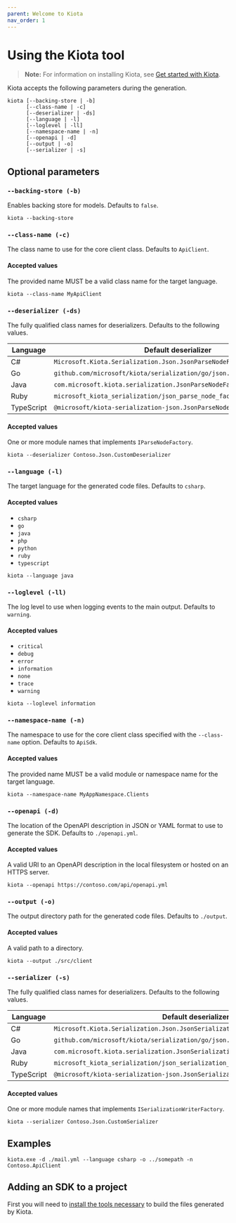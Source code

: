 ```yaml
---
parent: Welcome to Kiota
nav_order: 1
---
```


# Using the Kiota tool

<!-- markdownlint-disable MD024 -->

> **Note:** For information on installing Kiota, see [Get started with Kiota](get-started/index.md).

Kiota accepts the following parameters during the generation.

```shell
kiota [--backing-store | -b]
      [--class-name | -c]
      [--deserializer | -ds]
      [--language | -l]
      [--loglevel | -ll]
      [--namespace-name | -n]
      [--openapi | -d]
      [--output | -o]
      [--serializer | -s]
```

## Optional parameters

### `--backing-store (-b)`

Enables backing store for models. Defaults to `false`.

```shell
kiota --backing-store
```

### `--class-name (-c)`

The class name to use for the core client class. Defaults to `ApiClient`.

#### Accepted values

The provided name MUST be a valid class name for the target language.

```shell
kiota --class-name MyApiClient
```

### `--deserializer (-ds)`

The fully qualified class names for deserializers. Defaults to the following values.

| Language   | Default deserializer                                            |
|------------|-----------------------------------------------------------------|
| C#         | `Microsoft.Kiota.Serialization.Json.JsonParseNodeFactory`       |
| Go         | `github.com/microsoft/kiota/serialization/go/json.JsonParseNodeFactory` |
| Java       | `com.microsoft.kiota.serialization.JsonParseNodeFactory`        |
| Ruby       | `microsoft_kiota_serialization/json_parse_node_factory`         |
| TypeScript | `@microsoft/kiota-serialization-json.JsonParseNodeFactory`      |

#### Accepted values

One or more module names that implements `IParseNodeFactory`.

```shell
kiota --deserializer Contoso.Json.CustomDeserializer
```

### `--language (-l)`

The target language for the generated code files. Defaults to `csharp`.

#### Accepted values

- `csharp`
- `go`
- `java`
- `php`
- `python`
- `ruby`
- `typescript`

```shell
kiota --language java
```

### `--loglevel (-ll)`

The log level to use when logging events to the main output. Defaults to `warning`.

#### Accepted values

- `critical`
- `debug`
- `error`
- `information`
- `none`
- `trace`
- `warning`

```shell
kiota --loglevel information
```

### `--namespace-name (-n)`

The namespace to use for the core client class specified with the `--class-name` option. Defaults to `ApiSdk`.

#### Accepted values

The provided name MUST be a valid module or namespace name for the target language.

```shell
kiota --namespace-name MyAppNamespace.Clients
```

### `--openapi (-d)`

The location of the OpenAPI description in JSON or YAML format to use to generate the SDK. Defaults to `./openapi.yml`.

#### Accepted values

A valid URI to an OpenAPI description in the local filesystem or hosted on an HTTPS server.

```shell
kiota --openapi https://contoso.com/api/openapi.yml
```

### `--output (-o)`

The output directory path for the generated code files. Defaults to `./output`.

#### Accepted values

A valid path to a directory.

```shell
kiota --output ./src/client
```

### `--serializer (-s)`

The fully qualified class names for deserializers. Defaults to the following values.

| Language   | Default deserializer                                            |
|------------|-----------------------------------------------------------------|
| C#         | `Microsoft.Kiota.Serialization.Json.JsonSerializationWriterFactory` |
| Go         | `github.com/microsoft/kiota/serialization/go/json.JsonSerializationWriterFactory` |
| Java       | `com.microsoft.kiota.serialization.JsonSerializationWriterFactory` |
| Ruby       | `microsoft_kiota_serialization/json_serialization_writer_factory` |
| TypeScript | `@microsoft/kiota-serialization-json.JsonSerializationWriterFactory` |

#### Accepted values

One or more module names that implements `ISerializationWriterFactory`.

```shell
kiota --serializer Contoso.Json.CustomSerializer
```

## Examples

```shell
kiota.exe -d ./mail.yml --language csharp -o ../somepath -n Contoso.ApiClient
```

## Adding an SDK to a project

First you will need to [install the tools necessary](requiredtools/index.md) to build the files generated by Kiota.
